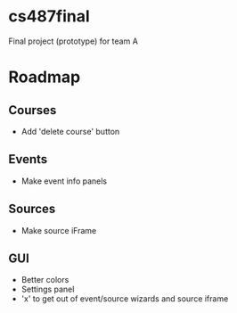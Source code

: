 # cs487final
Final project (prototype) for team A

# Roadmap
## Courses
- Add 'delete course' button

## Events
- Make event info panels

## Sources
- Make source iFrame

## GUI
- Better colors
- Settings panel
- 'x' to get out of event/source wizards and source iframe
